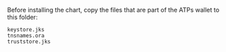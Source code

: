 Before installing the chart, copy the files that are part of the ATPs wallet to this folder:

```
keystore.jks
tnsnames.ora
truststore.jks
```
